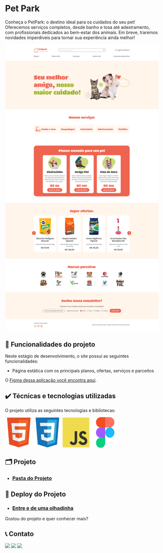 # Pet Park

Conheça o PetPark: o destino ideal para os cuidados do seu pet! Oferecemos serviços completos, desde banho e tosa até adestramento, com profissionais dedicados ao bem-estar dos animais. Em breve, traremos novidades imperdíveis para tornar sua experiência ainda melhor!

![Imagem da aplicação da Pet park](petpark.png)

## 🔨 Funcionalidades do projeto

Neste estágio de desenvolvimento, o site possui as seguintes funcionalidades:

- Página estática com os principais planos, ofertas, serviços e parceitos

O [Figma dessa aplicação você encontra aqui](https://www.figma.com/design/nN4dJfqtIAFmY2TpC4Vwx8/Petpark-%7C-CSS-seletores-avan%C3%A7ados?node-id=127-2472&t=d5Qjt4b46aSi76KF-0).

## ✔️ Técnicas e tecnologias utilizadas

O projeto utiliza as seguintes tecnologias e bibliotecas:

<img alt="Misael-HTML" height="100" width="90" src="https://raw.githubusercontent.com/devicons/devicon/master/icons/html5/html5-original.svg">
<img alt="Misael-CSS" height="100" width="90" src="https://raw.githubusercontent.com/devicons/devicon/master/icons/css3/css3-original.svg">
<img alt="Misael-JavaScript" height="100" width="90" src="https://raw.githubusercontent.com/devicons/devicon/master/icons/javascript/javascript-original.svg">
<img alt="Misael-Figma" height="100" width="90" src="https://raw.githubusercontent.com/devicons/devicon/master/icons/figma/figma-original.svg">

## 🗂️ Projeto

- ### [Pasta do Projeto](../PetPark/)

## 📲 Deploy do Projeto

- ### [Entre e de uma olhadinha](https://petpark-xi.vercel.app/)


Gostou do projeto e quer conhecer mais?

<h2> 📞 Contato</h2>
<div> 
  <a href="https://instagram.com/misaelvborges" target="_blank"><img src="https://img.shields.io/badge/-Instagram-%23E4405F?style=for-the-badge&logo=instagram&logoColor=white" target="_blank"></a>
  <a href = "mailto:misaelborges1981@gmail.com"><img src="https://img.shields.io/badge/-Gmail-%23333?style=for-the-badge&logo=gmail&logoColor=white" target="_blank"></a>
  <a href="https://www.linkedin.com/in/misael-borges-5a5214181" target="_blank"><img src="https://img.shields.io/badge/-LinkedIn-%230077B5?style=for-the-badge&logo=linkedin&logoColor=white" target="_blank"></a> 
  <a href= https://img.shields.io/badge/WhatsApp-25D366?style=for-the-badge&logo=whatsapp&logoColor=white></a>
</div>


